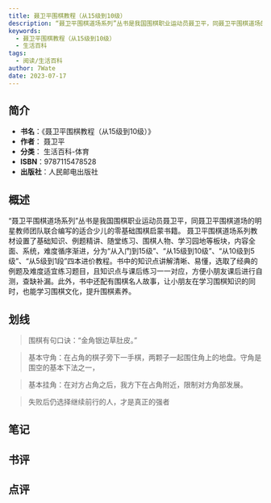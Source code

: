 ```yaml
---
title: 聂卫平围棋教程（从15级到10级）
description: “聂卫平围棋道场系列”丛书是我国围棋职业运动员聂卫平，同聂卫平围棋道场的明星教师团队联合编写的适合少儿的零基础围棋启蒙书籍。 聂卫平围棋道场系列教材设置了基础知识、例题精讲、随堂练习、围棋人物、学习园地等板块，内容全面、系统，难度循序渐进，分为“从入门到1
keywords:
  - 聂卫平围棋教程（从15级到10级）
  - 生活百科
tags:
  - 阅读/生活百科
author: 7Wate
date: 2023-07-17
---
```


## 简介

- **书名**：《聂卫平围棋教程（从15级到10级）》
- **作者**： 聂卫平
- **分类**： 生活百科-体育
- **ISBN**：9787115478528
- **出版社**：人民邮电出版社

## 概述

“聂卫平围棋道场系列”丛书是我国围棋职业运动员聂卫平，同聂卫平围棋道场的明星教师团队联合编写的适合少儿的零基础围棋启蒙书籍。 聂卫平围棋道场系列教材设置了基础知识、例题精讲、随堂练习、围棋人物、学习园地等板块，内容全面、系统，难度循序渐进，分为“从入门到15级”、“从15级到10级”、“从10级到5级”、“从5级到1段”四本进价教程。书中的知识点讲解清晰、易懂，选取了经典的例题及难度适宜练习题目，且知识点与课后练习一一对应，方便小朋友课后进行自测，查缺补漏。此外，书中还配有围棋名人故事，让小朋友在学习围棋知识的同时，也能学习围棋文化，提升围棋素养。

## 划线 
 

> 围棋有句口诀：“金角银边草肚皮。” 

> 基本守角：在占角的棋子旁下一手棋，两颗子一起围住角上的地盘。守角是围空的基本下法之一， 

> 基本挂角：在对方占角之后，我方下在占角附近，限制对方角部发展。 

> 失败后仍选择继续前行的人，才是真正的强者

## 笔记


## 书评


## 点评
